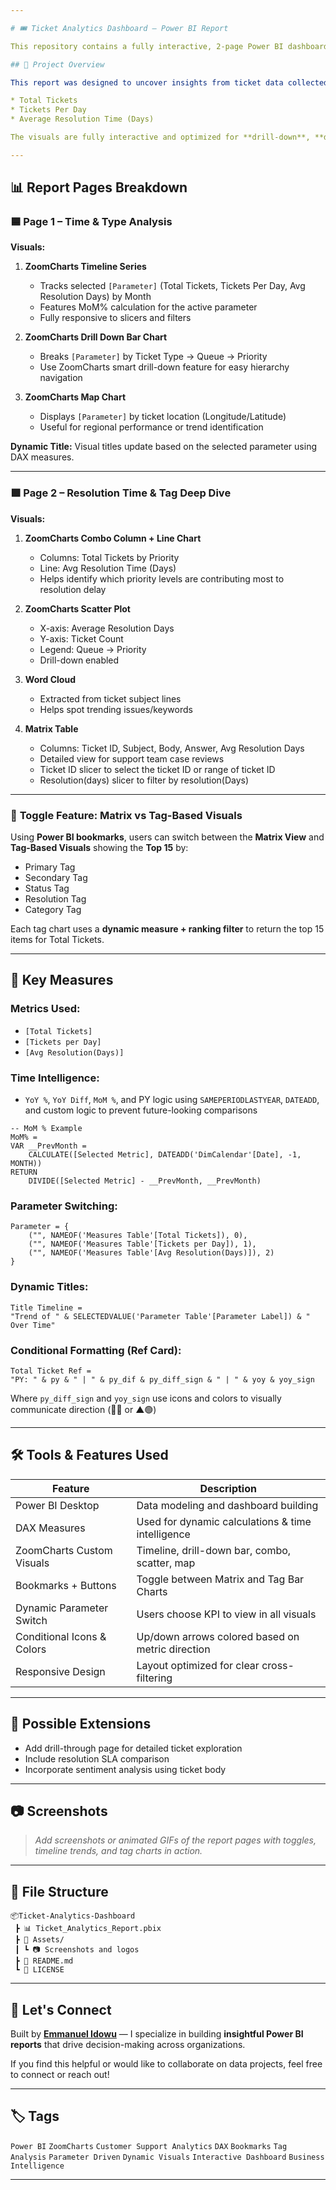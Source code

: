 ```yaml
---

# 🎟️ Ticket Analytics Dashboard – Power BI Report

This repository contains a fully interactive, 2-page Power BI dashboard that analyzes support tickets using advanced DAX, dynamic parameters, and ZoomCharts Drill Down Visuals. It provides performance monitoring, resolution time trends, geographic distribution, and a flexible tag-based deep dive.

## 📌 Project Overview

This report was designed to uncover insights from ticket data collected between **Jan 2024 and May 2025**. It allows users to explore key support KPIs like:

* Total Tickets
* Tickets Per Day
* Average Resolution Time (Days)

The visuals are fully interactive and optimized for **drill-down**, **dynamic metrics selection**, and **toggle-based visual switching** using bookmarks.

---
```


## 📊 Report Pages Breakdown

### 🟦 **Page 1 – Time & Type Analysis**

**Visuals:**

1. **ZoomCharts Timeline Series**

   * Tracks selected `[Parameter]` (Total Tickets, Tickets Per Day, Avg Resolution Days) by Month
   * Features MoM% calculation for the active parameter
   * Fully responsive to slicers and filters

2. **ZoomCharts Drill Down Bar Chart**

   * Breaks `[Parameter]` by Ticket Type → Queue → Priority
   * Use ZoomCharts smart drill-down feature for easy hierarchy navigation

3. **ZoomCharts Map Chart**

   * Displays `[Parameter]` by ticket location (Longitude/Latitude)
   * Useful for regional performance or trend identification

**Dynamic Title:**
Visual titles update based on the selected parameter using DAX measures.

---

### 🟩 **Page 2 – Resolution Time & Tag Deep Dive**

**Visuals:**

1. **ZoomCharts Combo Column + Line Chart**

   * Columns: Total Tickets by Priority
   * Line: Avg Resolution Time (Days)
   * Helps identify which priority levels are contributing most to resolution delay

2. **ZoomCharts Scatter Plot**

   * X-axis: Average Resolution Days
   * Y-axis: Ticket Count
   * Legend: Queue → Priority
   * Drill-down enabled

3. **Word Cloud**

   * Extracted from ticket subject lines
   * Helps spot trending issues/keywords

4. **Matrix Table**

   * Columns: Ticket ID, Subject, Body, Answer, Avg Resolution Days
   * Detailed view for support team case reviews
   * Ticket ID slicer to select the ticket ID or range of ticket ID
   * Resolution(days) slicer to filter by resolution(Days)

---

### 🧩 **Toggle Feature: Matrix vs Tag-Based Visuals**

Using **Power BI bookmarks**, users can switch between the **Matrix View** and **Tag-Based Visuals** showing the **Top 15** by:

* Primary Tag
* Secondary Tag
* Status Tag
* Resolution Tag
* Category Tag

Each tag chart uses a **dynamic measure + ranking filter** to return the top 15 items for Total Tickets.

---

## 📐 Key Measures

### Metrics Used:

* `[Total Tickets]`
* `[Tickets per Day]`
* `[Avg Resolution(Days)]`

### Time Intelligence:

* `YoY %`, `YoY Diff`, `MoM %`, and PY logic using `SAMEPERIODLASTYEAR`, `DATEADD`, and custom logic to prevent future-looking comparisons

```dax
-- MoM % Example
MoM% =
VAR __PrevMonth =
    CALCULATE([Selected Metric], DATEADD('DimCalendar'[Date], -1, MONTH))
RETURN
    DIVIDE([Selected Metric] - __PrevMonth, __PrevMonth)
```

### Parameter Switching:

```dax
Parameter = {
    ("", NAMEOF('Measures Table'[Total Tickets]), 0),
    ("", NAMEOF('Measures Table'[Tickets per Day]), 1),
    ("", NAMEOF('Measures Table'[Avg Resolution(Days)]), 2)
}
```

### Dynamic Titles:

```dax
Title Timeline =
"Trend of " & SELECTEDVALUE('Parameter Table'[Parameter Label]) & " Over Time"
```

### Conditional Formatting (Ref Card):

```dax
Total Ticket Ref =
"PY: " & py & " | " & py_dif & py_diff_sign & " | " & yoy & yoy_sign
```

Where `py_diff_sign` and `yoy_sign` use icons and colors to visually communicate direction (🔻🔴 or ▲🟢)

---

## 🛠️ Tools & Features Used

| Feature                    | Description                                       |
| -------------------------- | ------------------------------------------------- |
| Power BI Desktop           | Data modeling and dashboard building              |
| DAX Measures               | Used for dynamic calculations & time intelligence |
| ZoomCharts Custom Visuals  | Timeline, drill-down bar, combo, scatter, map     |
| Bookmarks + Buttons        | Toggle between Matrix and Tag Bar Charts          |
| Dynamic Parameter Switch   | Users choose KPI to view in all visuals           |
| Conditional Icons & Colors | Up/down arrows colored based on metric direction  |
| Responsive Design          | Layout optimized for clear cross-filtering        |

---

## 📎 Possible Extensions

* Add drill-through page for detailed ticket exploration
* Include resolution SLA comparison
* Incorporate sentiment analysis using ticket body

---

## 📷 Screenshots

> *Add screenshots or animated GIFs of the report pages with toggles, timeline trends, and tag charts in action.*

---

## 📁 File Structure

```
📦Ticket-Analytics-Dashboard
 ┣ 📊 Ticket_Analytics_Report.pbix
 ┣ 📁 Assets/
 ┃ ┗ 📷 Screenshots and logos
 ┣ 📄 README.md
 ┗ 📄 LICENSE
```

---

## 📩 Let's Connect

Built by **[Emmanuel Idowu](https://www.linkedin.com/in/emmanuel-idowu-analyst/)** — I specialize in building **insightful Power BI reports** that drive decision-making across organizations.

If you find this helpful or would like to collaborate on data projects, feel free to connect or reach out!

---

## 🏷️ Tags

`Power BI` `ZoomCharts` `Customer Support Analytics` `DAX` `Bookmarks` `Tag Analysis` `Parameter Driven` `Dynamic Visuals` `Interactive Dashboard` `Business Intelligence`

---
